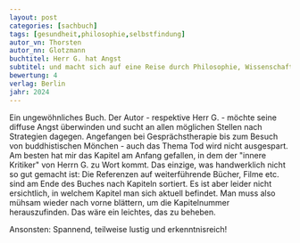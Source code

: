 ```yaml
---
layout: post
categories: [sachbuch]
tags: [gesundheit,philosophie,selbstfindung]
autor_vn: Thorsten
autor_nn: Glotzmann
buchtitel: Herr G. hat Angst
subtitel: und macht sich auf eine Reise durch Philosophie, Wissenschaft und Spiritualität
bewertung: 4
verlag: Berlin
jahr: 2024
---
```


Ein ungewöhnliches Buch. Der Autor - respektive Herr G. - möchte seine diffuse Angst überwinden und sucht an allen möglichen Stellen nach Strategien dagegen. Angefangen bei Gesprächstherapie bis zum Besuch von buddhistischen Mönchen - auch das Thema Tod wird nicht ausgespart.
Am besten hat mir das Kapitel am Anfang gefallen, in dem der "innere Kritiker" von Herrn G. zu Wort kommt. Das einzige, was handwerklich nicht so gut gemacht ist: Die Referenzen auf weiterführende Bücher, Filme etc. sind am Ende des Buches nach Kapiteln sortiert. Es ist aber leider nicht ersichtlich, in welchem Kapitel man sich aktuell befindet. Man muss also mühsam wieder nach vorne blättern, um die Kapitelnummer herauszufinden. Das wäre ein leichtes, das zu beheben.

Ansonsten: Spannend, teilweise lustig und erkenntnisreich!